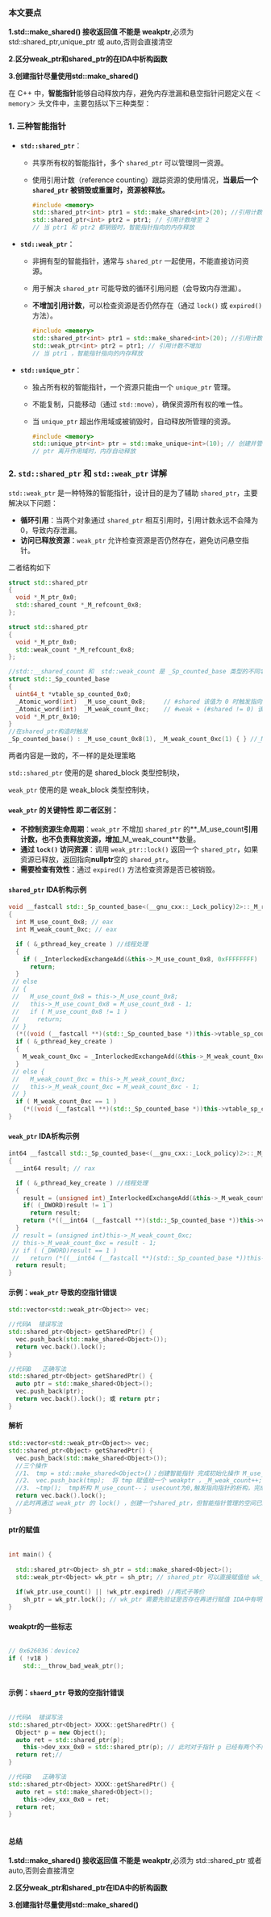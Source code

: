 ### 本文要点

**1.std::make_shared() 接收返回值 不能是 weakptr**,必须为 std::shared_ptr,unique_ptr 或 auto,否则会直接清空

**2.区分weak_ptr和shared_ptr的在IDA中析构函数**

**3.创建指针尽量使用std::make_shared()**



在 C++ 中，**智能指针**能够自动释放内存，避免内存泄漏和悬空指针问题定义在 `＜memory＞` 头文件中，主要包括以下三种类型：

### 1. 三种智能指针

- **`std::shared_ptr`**：

  - 共享所有权的智能指针，多个 `shared_ptr` 可以管理同一资源。

  - 使用引用计数（reference counting）跟踪资源的使用情况，**当最后一个 `shared_ptr` 被销毁或重置时，资源被释放。**

    ```cpp
    #include <memory>
    std::shared_ptr<int> ptr1 = std::make_shared<int>(20); //引用计数初始化为1
    std::shared_ptr<int> ptr2 = ptr1; // 引用计数增至 2
    // 当 ptr1 和 ptr2 都销毁时，智能指针指向的内存释放
    ```

- **`std::weak_ptr`**：

  - 非拥有型的智能指针，通常与 `shared_ptr` 一起使用，不能直接访问资源。

  - 用于解决 `shared_ptr` 可能导致的循环引用问题（会导致内存泄漏）。

  - **不增加引用计数**，可以检查资源是否仍然存在（通过 `lock()` 或 `expired()` 方法）。

    ```cpp
    #include <memory>
    std::shared_ptr<int> ptr1 = std::make_shared<int>(20); //引用计数初始化为一
    std::weak_ptr<int> ptr2 = ptr1; // 引用计数不增加
    // 当 ptr1 ，智能指针指向的内存释放
    ```

    

- **`std::unique_ptr`**：

  - 独占所有权的智能指针，一个资源只能由一个 `unique_ptr` 管理。

  - 不能复制，只能移动（通过 `std::move`），确保资源所有权的唯一性。

  - 当 `unique_ptr` 超出作用域或被销毁时，自动释放所管理的资源。

    ```cpp
    #include <memory>
    std::unique_ptr<int> ptr = std::make_unique<int>(10); // 创建并管理动态分配的整数
    // ptr 离开作用域时，内存自动释放
    ```

### 2. `std::shared_ptr` 和 `std::weak_ptr` 详解

`std::weak_ptr` 是一种特殊的智能指针，设计目的是为了辅助 `shared_ptr`，主要解决以下问题：

- **循环引用**：当两个对象通过 `shared_ptr` 相互引用时，引用计数永远不会降为 0，导致内存泄漏。
- **访问已释放资源**：`weak_ptr` 允许检查资源是否仍然存在，避免访问悬空指针。



二者结构如下

```cpp
struct std::shared_ptr
{
  void *_M_ptr_0x0;
  std::shared_count *_M_refcount_0x8;
};

struct std::shared_ptr
{
  void *_M_ptr_0x0;
  std::weak_count *_M_refcount_0x8;
};

//std::__shared_count 和  std::weak_count 是 _Sp_counted_base 类型的不同名称
struct std::_Sp_counted_base
{
  uint64_t *vtable_sp_counted_0x0;
  _Atomic_word(int)  _M_use_count_0x8;     // #shared 该值为 0 时触发指向空间的析构
  _Atomic_word(int)  _M_weak_count_0xc;    // #weak + (#shared != 0) 该值 + 上值 = 1 时触发控制块析构
  void *_M_ptr_0x10;
}
//在shared_ptr构造时触发 
_Sp_counted_base() : _M_use_count_0x8(1), _M_weak_count_0xc(1) { } //_M_weak_count_0xc最小值为 1
```

两者内容是一致的，不一样的是处理策略

`std::shared_ptr` 使用的是 shared_block 类型控制块，

`weak_ptr` 使用的是 weak_block 类型控制块，

#### `weak_ptr` 的关键特性 即二者区别：

- **不控制资源生命周期**：`weak_ptr` 不增加 `shared_ptr` 的**_M_use_count**引用计数，也不负责释放资源，增加**_M_weak_count**数量。
- **通过 `lock()` 访问资源**：调用 `weak_ptr::lock()` 返回一个 `shared_ptr`，如果资源已释放，返回指向**nullptr**空的 `shared_ptr`。
- **需要检查有效性**：通过 `expired()` 方法检查资源是否已被销毁。

#### `shared_ptr` IDA析构示例

```cpp
void __fastcall std::_Sp_counted_base<(__gnu_cxx::_Lock_policy)2>::_M_release(std::_Sp_counted_base *this)
{
  int M_use_count_0x8; // eax
  int M_weak_count_0xc; // eax

  if ( &_pthread_key_create ) //线程处理
  {
    if ( _InterlockedExchangeAdd(&this->_M_use_count_0x8, 0xFFFFFFFF) != 1 ) // _M_use_count_0x8 - 1
      return;
  }
 // else
 // {
 //   M_use_count_0x8 = this->_M_use_count_0x8;
 //   this->_M_use_count_0x8 = M_use_count_0x8 - 1;
 //   if ( M_use_count_0x8 != 1 )
 //     return;
 // }
  (*((void (__fastcall **)(std::_Sp_counted_base *))this->vtable_sp_counted_0x0 + 2))(this); //析构指针管理的空间
  if ( &_pthread_key_create )
  {
    M_weak_count_0xc = _InterlockedExchangeAdd(&this->_M_weak_count_0xc, 0xFFFFFFFF); // _M_weak_count_0xc - 1
  }
 // else {
 //   M_weak_count_0xc = this->_M_weak_count_0xc;
 //   this->_M_weak_count_0xc = M_weak_count_0xc - 1;
 // }
  if ( M_weak_count_0xc == 1 )
    (*((void (__fastcall **)(std::_Sp_counted_base *))this->vtable_sp_counted_0x0 + 3))(this); //析构指针控制块空间
}
```

#### `weak_ptr` IDA析构示例

```cpp
int64 __fastcall std::_Sp_counted_base<(__gnu_cxx::_Lock_policy)2>::_M_weak_release(std::_Sp_counted_base *this)
{
  __int64 result; // rax

  if ( &_pthread_key_create ) //线程处理
  {
    result = (unsigned int)_InterlockedExchangeAdd(&this->_M_weak_count_0xc, 0xFFFFFFFF); // // _M_weak_count_0xc - 1
    if( (_DWORD)result != 1 )
      return result;
    return (*((__int64 (__fastcall **)(std::_Sp_counted_base *))this->vtable_sp_counted_0x0 + 3))(this); //析构指针控制块空间
  }
 // result = (unsigned int)this->_M_weak_count_0xc;
 // this->_M_weak_count_0xc = result - 1;
 // if ( (_DWORD)result == 1 )
 //   return (*((__int64 (__fastcall **)(std::_Sp_counted_base *))this->vtable_sp_counted_0x0 + 3))(this);
  return result;
}
```

#### 示例：`weak_ptr` 导致的空指针错误

```cpp
std::vector<std::weak_ptr<Object>> vec;

//代码A  错误写法
std::shared_ptr<Object> getSharedPtr() {
  vec.push_back(std::make_shared<Object>());
  return vec.back().lock();
}

//代码B   正确写法
std::shared_ptr<Object> getSharedPtr() {
  auto ptr = std::make_shared<Object>();
  vec.push_back(ptr);
  return vec.back().lock(); 或 return ptr；
}          

```

#### 解析

```cpp
std::vector<std::weak_ptr<Object>> vec;
std::shared_ptr<Object> getSharedPtr() {
  vec.push_back(std::make_shared<Object>()); 
  //三个操作  
  //1、 tmp = std::make_shared<Object>()；创建智能指针 完成初始化操作 M_use_count(1), _M_weak_count(1)
  //2、 vec.push_back(tmp);  将 tmp 赋值给一个 weakptr ，_M_weak_count++; M_use_count不变；
  //3、 ~tmp();  tmp析构 M_use_count--； usecount为0,触发指向指针的析构，完成后智能指针已经为 nullptr
  return vec.back().lock(); 
  //此时再通过 weak_ptr 的 lock() ，创建一个shared_ptr，但智能指针管理的空间已经为空，获取的也是一个 空智能指针 
}
```



#### ptr的赋值

```cpp

int main() {
  
  std::shared_ptr<Object> sh_ptr = std::make_shared<Object>();
  std::weak_ptr<Object> wk_ptr = sh_ptr; // shared_ptr 可以直接赋值给 wk_ptr
  
  if(wk_ptr.use_count() || !wk_ptr.expired) //两式子等价
    sh_ptr = wk_ptr.lock(); // wk_ptr 需要先验证是否存在再进行赋值 IDA中有明显判断
}
```



#### weakptr的一些标志



```cpp

// 0x626036：device2
if ( !v18 )
    std::__throw_bad_weak_ptr(); 
 

```

#### 示例：`shaerd_ptr` 导致的空指针错误

```cpp

//代码A  错误写法
std::shared_ptr<Object> XXXX::getSharedPtr() {
  Object* p = new Object();
  auto ret = std::shared_ptr(p);
 	this->dev_xxx_0x0 = std::shared_ptr(p); // 此时对于指针 p 已经有两个不同智能指针进行管理，假如 ret 析构后 dev_xxx_0x0 就变成了悬挂指针
  return ret;// 
}

//代码B   正确写法
std::shared_ptr<Object> XXXX::getSharedPtr() {
  auto ret = std::make_shared<Object>();
 	this->dev_xxx_0x0 = ret;
  return ret;
}
    

```

#### 

#### 总结

**1.std::make_shared() 接收返回值 不能是 weakptr**,必须为 std::shared_ptr 或者 auto,否则会直接清空

**2.区分weak_ptr和shared_ptr在IDA中的析构函数**

**3.创建指针尽量使用std::make_shared()**

